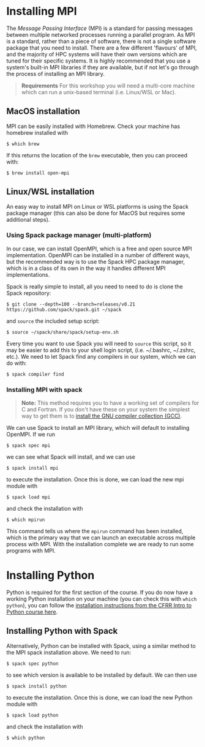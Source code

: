 # Installing MPI

The *Message Passing Interface* (MPI) is a standard for passing messages between multiple networked processes running a parallel program. As MPI is a standard, rather than a piece of software, there is not a single software package that you need to install. There are a few different 'flavours' of MPI, and the majority of HPC systems will have their own versions which are tuned for their specific systems. It is highly recommended that you use a system's built-in MPI libraries if they are available, but if not let's go through the process of installing an MPI library.

> **Requirements**
> For this workshop you will need a multi-core machine which can run a unix-based terminal (i.e. Linux/WSL or Mac).

## MacOS installation

MPI can be easily installed with Homebrew. Check your machine has homebrew installed with
```
$ which brew
```
If this returns the location of the `brew` executable, then you can proceed with:
```
$ brew install open-mpi
```

## Linux/WSL installation

An easy way to install MPI on Linux or WSL platforms is using the Spack package manager (this can also be done for MacOS but requires some additional steps).

### Using Spack package manager (multi-platform)

In our case, we can install OpenMPI, which is a free and open source MPI implementation. OpenMPI can be installed in a number of different ways, but the recommended way is to use the Spack HPC package manager, which is in a class of its own in the way it handles different MPI implementations.

Spack is really simple to install, all you need to need to do is clone the Spack repository:
```
$ git clone --depth=100 --branch=releases/v0.21 https://github.com/spack/spack.git ~/spack
```
and `source` the included setup script:
```shell
$ source ~/spack/share/spack/setup-env.sh
```
Every time you want to use Spack you will need to `source` this script, so it may be easier to add this to your shell login script, (i.e. ~/.bashrc, ~/.zshrc, etc.).
We need to let Spack find any compilers in our system, which we can do with:
```
$ spack compiler find
```

### Installing MPI with spack

> **Note:**
> This method requires you to have a working set of compilers for C and Fortran. If you don't have these on your system the simplest way to get them is to [install the GNU compiler collection (GCC)](https://gcc.gnu.org/install).

We can use Spack to install an MPI library, which will default to installing OpenMPI. If we run
```
$ spack spec mpi
```
we can see what Spack will install, and we can use
```
$ spack install mpi
```
to execute the installation. Once this is done, we can load the new mpi module with
```
$ spack load mpi
```
and check the installation with
```
$ which mpirun
```
This command tells us where the `mpirun` command has been installed, which is the primary way that we can launch an executable across multiple process with MPI. With the installation complete we are ready to run some programs with MPI.

# Installing Python

Python is required for the first section of the course. If you do now have a working Python installation on your machine (you can check this with ```which python```), you can follow the [installation instructions from the CFRR Intro to Python course here](https://uniexeterrse.github.io/intro-to-python/setup.html).

## Installing Python with Spack

Alternatively, Python can be installed with Spack, using a similar method to the MPI spack installation above. We need to run:
```
$ spack spec python
```
to see which version is available to be installed by default. We can then use
```
$ spack install python
```
to execute the installation. Once this is done, we can load the new Python module with
```
$ spack load python
```
and check the installation with
```
$ which python
```